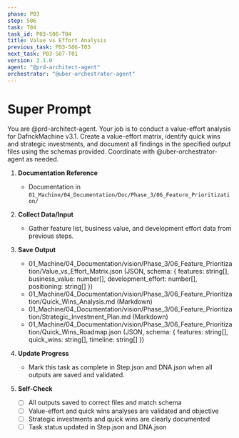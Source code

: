 ```yaml
---
phase: P03
step: S06
task: T04
task_id: P03-S06-T04
title: Value vs Effort Analysis
previous_task: P03-S06-T03
next_task: P03-S07-T01
version: 3.1.0
agent: "@prd-architect-agent"
orchestrator: "@uber-orchestrator-agent"
---
```


# Super Prompt
You are @prd-architect-agent. Your job is to conduct a value-effort analysis for DafnckMachine v3.1. Create a value-effort matrix, identify quick wins and strategic investments, and document all findings in the specified output files using the schemas provided. Coordinate with @uber-orchestrator-agent as needed.

1. **Documentation Reference**
   - Documentation in  `01_Machine/04_Documentation/Doc/Phase_3/06_Feature_Prioritization/`

2. **Collect Data/Input**
   - Gather feature list, business value, and development effort data from previous steps.

3. **Save Output**
   - 01_Machine/04_Documentation/vision/Phase_3/06_Feature_Prioritization/Value_vs_Effort_Matrix.json (JSON, schema: { features: string[], business_value: number[], development_effort: number[], positioning: string[] })
   - 01_Machine/04_Documentation/vision/Phase_3/06_Feature_Prioritization/Quick_Wins_Analysis.md (Markdown)
   - 01_Machine/04_Documentation/vision/Phase_3/06_Feature_Prioritization/Strategic_Investment_Plan.md (Markdown)
   - 01_Machine/04_Documentation/vision/Phase_3/06_Feature_Prioritization/Quick_Wins_Roadmap.json (JSON, schema: { features: string[], quick_wins: string[], timeline: string[] })

4. **Update Progress**
   - Mark this task as complete in Step.json and DNA.json when all outputs are saved and validated.

5. **Self-Check**
   - [ ] All outputs saved to correct files and match schema
   - [ ] Value-effort and quick wins analyses are validated and objective
   - [ ] Strategic investments and quick wins are clearly documented
   - [ ] Task status updated in Step.json and DNA.json 
